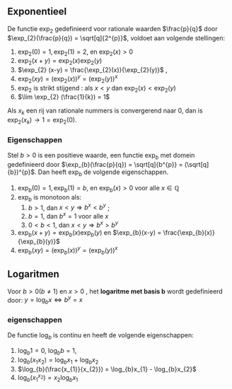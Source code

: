 ## Exponentieel
De functie $\exp_{2}$ gedefinieerd voor rationale waarden $\frac{p}{q}$ door $\exp_{2}(\frac{p}{q}) = \sqrt[q]{2^{p}}$, voldoet aan volgende stellingen:
1. $\exp_{2} (0) = 1, \exp_{2} (1) = 2$, en $\exp_{2} (x) > 0$ 
2. $\exp_{2} (x+y) = \exp_{2}(x) \exp_{2} (y)$ 
3. $\exp_{2} (x-y) = \frac{\exp_{2}(x)}{\exp_{2}(y)}$ ,
4. $\exp_{2}(xy) = (\exp_{2}(x))^{y} = (\exp_{2}(y))^{x}$ 
5. $\exp_{2}$ is strikt stijgend : als $x < y$ dan $\exp_{2}(x) < \exp_{2}(y)$ 
6. $\lim \exp_{2} (\frac{1}{k})  = 1$ 

Als $x_{k}$ een rij van rationale nummers is convergerend naar 0, dan is $\exp_{2} (x_{k}) \to 1 = \exp_{2} (0)$. 


### Eigenschappen
Stel $b > 0$ is een positieve waarde, een functie $\exp_{b}$ met domein gedefinieerd door $\exp_{b}(\frac{p}{q}) = \sqrt[q]{b^{p}} = (\sqrt[q]{b})^{p}$. Dan heeft $\exp_{b}$ de volgende eigenschappen. 
1. $\exp_{b}(0) = 1, \exp_{b} (1) = b$, en $\exp_{b}(x) > 0$ voor alle $x \in \mathbb{Q}$ 
2. $\exp_{b}$  is monotoon als:
	1. $b> 1$, dan $x < y \Rightarrow b^{x} < b^{y}$ ;
	2. $b = 1$, dan $b^{x} = 1$ voor alle $x$
	3. $0 < b < 1$, dan $x < y \Rightarrow b^{x} > b^{y}$ 
3. $\exp_{b}(x+y) = \exp_{b} (x) \exp_{b}(y)$ en $\exp_{b}(x-y) = \frac{\exp_{b}(x)}{\exp_{b}(y)}$ 
4. $\exp_{b}(xy) = (\exp_{b}(x))^{y} = (\exp_{b} (y))^{x}$

## Logaritmen
Voor $b > 0 (b \neq 1)$ en $x > 0$ , het **logaritme met basis b** wordt gedefinieerd door: $y= \log_{b} x \Leftrightarrow b^{y} = x$ 

### eigenschappen
De functie $\log_{b}$ is continu en heeft de volgende eigenschappen:
1. $\log_{b} 1  =0$, $\log_{b} b = 1$,
2. $\log_{b}(x_{1}x_{2}) = \log_{b}x_{1} + \log_{b}x_{2}$
3. $\log_{b}(\frac{x_{1}}{x_{2}}) = \log_{b}x_{1} - \log_{b}x_{2}$
4. $\log_{b}(x_{1}^{x_{2}}) = x_{2} \log_{b} x_{1}$ 
